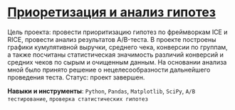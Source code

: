 # [Приоретизация и анализ гипотез](A_B_test.ipynb)

Цель проекта: провести приоритизацию гипотез по фреймворкам ICE и RICE, провести анализ результатов A/B-теста. В проекте построены графики кумулятивной выручки, среднего чека, конверсии по группам, а также посчитаны статистическая значимость различий конверсий и средних чеков по сырым и очищенным данным. На основании анализа мной было принято решение о нецелесообразности дальнейшего проведения теста. Статус: проект завершен.

**Навыки и инструменты**: `Python`, `Pandas`, `Matplotlib`, `SciPy`, `А/В тестирование`, `проверка статистических гипотез`
